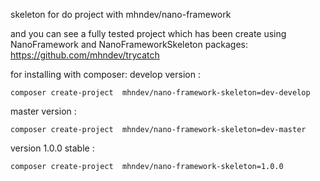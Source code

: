 skeleton for do project with mhndev/nano-framework

and you can see a fully tested project which has been create using NanoFramework and NanoFrameworkSkeleton packages:
https://github.com/mhndev/trycatch


for installing with composer:
develop version :

```
composer create-project  mhndev/nano-framework-skeleton=dev-develop

```
master version :
```
composer create-project  mhndev/nano-framework-skeleton=dev-master

```


version 1.0.0 stable :
```
composer create-project  mhndev/nano-framework-skeleton=1.0.0
```
